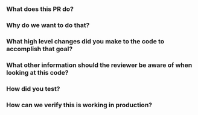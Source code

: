 ### What does this PR do?
### Why do we want to do that?
### What high level changes did you make to the code to accomplish that goal?
### What other information should the reviewer be aware of when looking at this code?
### How did you test?
### How can we verify this is working in production?
